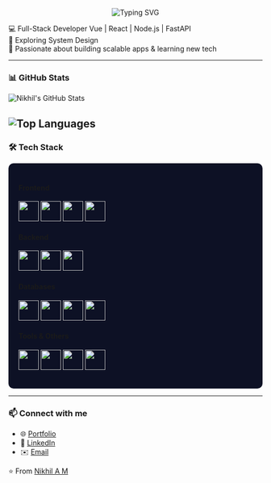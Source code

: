 <p align="center">
  <img src="https://readme-typing-svg.demolab.com?font=Fira+Code&weight=700&size=28&pause=1000&color=000000&center=true&vCenter=true&width=435&lines=Hi+there%2C+I'm+Nikhil+%F0%9F%91%8B" alt="Typing SVG" />
</p>

💻 Full-Stack Developer Vue | React | Node.js | FastAPI  
🌱 Exploring System Design  
🚀 Passionate about building scalable apps & learning new tech  

---

### 📊 GitHub Stats
![Nikhil's GitHub Stats](https://github-readme-stats.vercel.app/api?username=Nikhilfortnite&show_icons=true&theme=tokyonight&include_all_commits=true) 

![Top Languages](https://github-readme-stats.vercel.app/api/top-langs/?username=Nikhilfortnite&layout=compact&theme=tokyonight&include_all_commits=true)
---
### 🛠️ Tech Stack  

<div align="left" style="background-color:#0d1125; padding:20px; border-radius:10px;">

#### Frontend  
<p>
  <img src="https://cdn.jsdelivr.net/gh/devicons/devicon/icons/vuejs/vuejs-original.svg" width="40" height="40"/>
  <img src="https://cdn.jsdelivr.net/gh/devicons/devicon/icons/vuetify/vuetify-original.svg" width="40" height="40"/>
  <img src="https://cdn.jsdelivr.net/gh/devicons/devicon/icons/react/react-original.svg" width="40" height="40"/>
  <img src="https://cdn.jsdelivr.net/gh/devicons/devicon/icons/tailwindcss/tailwindcss-original.svg" width="40" height="40"/>
</p>

#### Backend  
<p>
  <img src="https://cdn.jsdelivr.net/gh/devicons/devicon/icons/nodejs/nodejs-original.svg" width="40" height="40"/>
  <img src="https://cdn.jsdelivr.net/gh/devicons/devicon/icons/express/express-original.svg" width="40" height="40"/>
  <img src="https://cdn.jsdelivr.net/gh/devicons/devicon/icons/fastapi/fastapi-original.svg" width="40" height="40"/>
</p>

#### Databases  
<p>
  <img src="https://cdn.jsdelivr.net/gh/devicons/devicon/icons/mysql/mysql-original.svg" width="40" height="40"/>
  <img src="https://cdn.jsdelivr.net/gh/devicons/devicon/icons/postgresql/postgresql-original.svg" width="40" height="40"/>
  <img src="https://cdn.jsdelivr.net/gh/devicons/devicon/icons/mongodb/mongodb-original.svg" width="40" height="40"/>
  <img src="https://cdn.jsdelivr.net/gh/devicons/devicon/icons/redis/redis-original.svg" width="40" height="40"/>
</p>

#### Tools & Others  
<p>
  <img src="https://cdn.jsdelivr.net/gh/devicons/devicon/icons/docker/docker-original.svg" width="40" height="40"/>
  <img src="https://cdn.jsdelivr.net/gh/devicons/devicon/icons/git/git-original.svg" width="40" height="40"/>
  <img src="https://cdn.jsdelivr.net/gh/devicons/devicon/icons/rabbitmq/rabbitmq-original.svg" width="40" height="40"/>
  <img src="https://cdn.jsdelivr.net/gh/devicons/devicon/icons/vim/vim-original.svg" width="40" height="40"/>
</p>

</div>

---

### 📫 Connect with me  
- 🌐 [Portfolio](https://porfolio-axfl.onrender.com)  
- 💼 [LinkedIn](https://www.linkedin.com/in/nikhilam2003/)  
- ✉️ [Email](mailto:nikhildevika2003@gmail.com)  

⭐️ From [Nikhil A M](https://github.com/nikhilam)  
